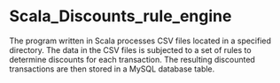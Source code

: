 # Scala_Discounts_rule_engine
The program written in Scala processes CSV files located in a specified directory. The data in the CSV files is subjected to a set of rules to determine discounts for each transaction. The resulting discounted transactions are then stored in a MySQL database table.
